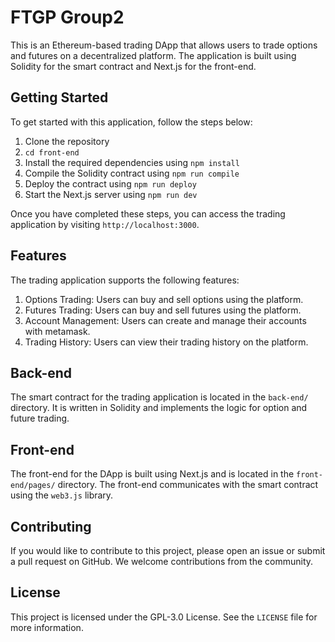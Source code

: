 # FTGP Group2

This is an Ethereum-based trading DApp that allows users to trade options and futures on a decentralized platform. The application is built using Solidity for the smart contract and Next.js for the front-end.

## Getting Started

To get started with this application, follow the steps below:

1. Clone the repository
2. `cd front-end`
3. Install the required dependencies using `npm install`
4. Compile the Solidity contract using `npm run compile`
5. Deploy the contract using `npm run deploy`
6. Start the Next.js server using `npm run dev`

Once you have completed these steps, you can access the trading application by visiting `http://localhost:3000`.

## Features

The trading application supports the following features:

1. Options Trading: Users can buy and sell options using the platform.
2. Futures Trading: Users can buy and sell futures using the platform.
3. Account Management: Users can create and manage their accounts with metamask.
4. Trading History: Users can view their trading history on the platform.

## Back-end

The smart contract for the trading application is located in the `back-end/` directory. It is written in Solidity and implements the logic for option and future trading.

## Front-end

The front-end for the DApp is built using Next.js and is located in the `front-end/pages/` directory. The front-end communicates with the smart contract using the `web3.js` library.

## Contributing

If you would like to contribute to this project, please open an issue or submit a pull request on GitHub. We welcome contributions from the community.

## License

This project is licensed under the GPL-3.0 License. See the `LICENSE` file for more information.
